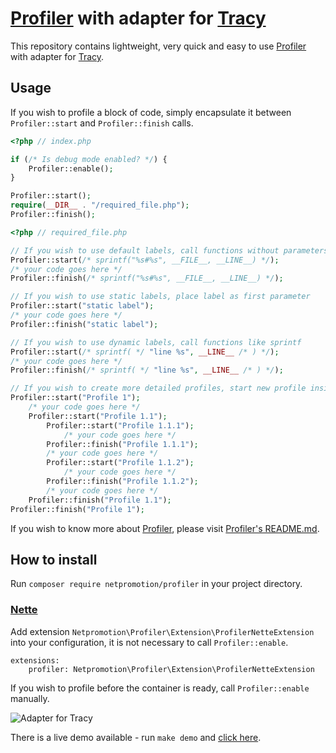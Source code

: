 # [Profiler] with adapter for [Tracy]

This repository contains lightweight, very quick and easy to use [Profiler] with adapter for [Tracy].


## Usage

If you wish to profile a block of code, simply encapsulate it between `Profiler::start` and `Profiler::finish` calls.

```php
<?php // index.php

if (/* Is debug mode enabled? */) {
    Profiler::enable();
}

Profiler::start();
require(__DIR__ . "/required_file.php");
Profiler::finish();
```

```php
<?php // required_file.php

// If you wish to use default labels, call functions without parameters
Profiler::start(/* sprintf("%s#%s", __FILE__, __LINE__) */);
/* your code goes here */
Profiler::finish(/* sprintf("%s#%s", __FILE__, __LINE__) */);

// If you wish to use static labels, place label as first parameter
Profiler::start("static label");
/* your code goes here */
Profiler::finish("static label");

// If you wish to use dynamic labels, call functions like sprintf
Profiler::start(/* sprintf( */ "line %s", __LINE__ /* ) */);
/* your code goes here */
Profiler::finish(/* sprintf( */ "line %s", __LINE__ /* ) */);

// If you wish to create more detailed profiles, start new profile inside another one
Profiler::start("Profile 1");
    /* your code goes here */
    Profiler::start("Profile 1.1");
        Profiler::start("Profile 1.1.1");
            /* your code goes here */
        Profiler::finish("Profile 1.1.1");
        /* your code goes here */
        Profiler::start("Profile 1.1.2");
            /* your code goes here */
        Profiler::finish("Profile 1.1.2");
        /* your code goes here */
    Profiler::finish("Profile 1.1");
Profiler::finish("Profile 1");
```

If you wish to know more about [Profiler], please visit [Profiler's README.md].


## How to install

Run `composer require netpromotion/profiler` in your project directory.


### [Nette]

Add extension `Netpromotion\Profiler\Extension\ProfilerNetteExtension` into your configuration, it is not necessary to call `Profiler::enable`.

```neon
extensions:
    profiler: Netpromotion\Profiler\Extension\ProfilerNetteExtension
```

If you wish to profile before the container is ready, call `Profiler::enable` manually.

![Adapter for Tracy](https://raw.githubusercontent.com/netpromotion/profiler/master/demo/nette.png)

There is a live demo available - run `make demo` and [click here](http://127.0.0.1:8080/nette/).



[Profiler]:https://packagist.org/packages/petrknap/php-profiler
[Tracy]:https://tracy.nette.org/
[Profiler's README.md]:https://github.com/petrknap/php-profiler/blob/master/README.md
[Nette]:https://nette.org/
